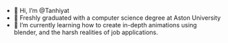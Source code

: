 - 👋 Hi, I’m @Tanhiyat
- 👀 Freshly graduated with a computer science degree at Aston University
- 🌱 I’m currently learning how to create in-depth animations using blender, and the harsh realities of job applications.

<!---
Tanhiyat/Tanhiyat is a ✨ special ✨ repository because its `README.md` (this file) appears on your GitHub profile.
You can click the Preview link to take a look at your changes.
--->

